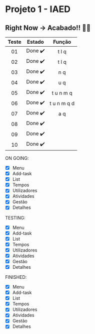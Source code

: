 # Projeto 1 - IAED

## Right Now -> Acabado!! 🎉🎉

| Teste |         Estado          |   Função    |
| :---: | :---------------------: | :---------: |
|  01   | Done :heavy_check_mark: |    t l q    |
|  02   | Done :heavy_check_mark: |    t l q    |
|  03   | Done :heavy_check_mark: |     n q     |
|  04   | Done :heavy_check_mark: |     u q     |
|  05   | Done :heavy_check_mark: |  t u n m q  |
|  06   | Done :heavy_check_mark: | t u n m q d |
|  07   | Done :heavy_check_mark: |     a q     |
|  08   | Done :heavy_check_mark: |             |
|  09   | Done :heavy_check_mark: |             |
|  10   | Done :heavy_check_mark: |             |

ON GOING:

- [x] Menu
- [x] Add-task
- [x] List
- [x] Tempos
- [x] Utilizadores
- [x] Atividades
- [x] Gestão
- [x] Detalhes

TESTING:

- [x] Menu
- [x] Add-task
- [x] List
- [x] Tempos
- [x] Utilizadores
- [x] Atividades
- [x] Gestão
- [x] Detalhes

FINISHED:

- [x] Menu
- [x] Add-task
- [x] List
- [x] Tempos
- [x] Utilizadores
- [x] Atividades
- [x] Gestão
- [x] Detalhes
